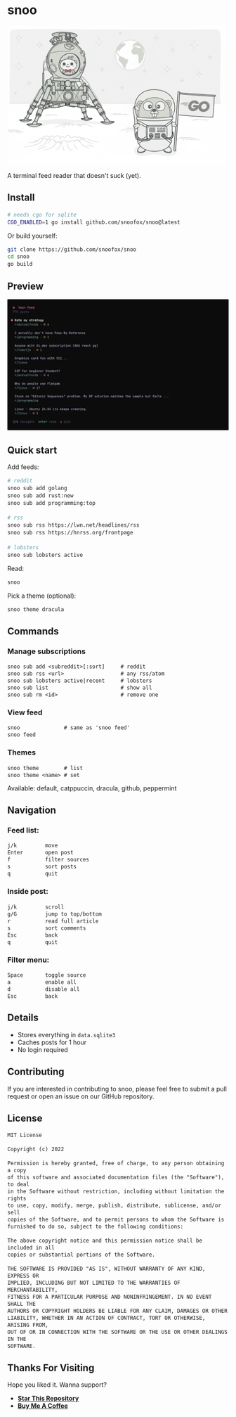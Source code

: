 # snoo

<p align="center">
  <img src="https://raw.githubusercontent.com/snoofox/snoo/main/assets/space-gopher.png " alt="snoo gopher" style="max-width: 100%; height: auto;"/>
</p>

A terminal feed reader that doesn't suck (yet).

## Install

```bash
# needs cgo for sqlite
CGO_ENABLED=1 go install github.com/snoofox/snoo@latest
```

Or build yourself:

```bash
git clone https://github.com/snoofox/snoo
cd snoo
go build
```

## Preview
![snoo preview](https://raw.githubusercontent.com/snoofox/snoo/main/assets/demo.gif )

## Quick start

Add feeds:

```bash
# reddit
snoo sub add golang
snoo sub add rust:new
snoo sub add programming:top

# rss
snoo sub rss https://lwn.net/headlines/rss
snoo sub rss https://hnrss.org/frontpage

# lobsters
snoo sub lobsters active
```

Read:

```bash
snoo
```

Pick a theme (optional):

```bash
snoo theme dracula
```

## Commands

### Manage subscriptions

```
snoo sub add <subreddit>[:sort]     # reddit
snoo sub rss <url>                  # any rss/atom
snoo sub lobsters active|recent     # lobsters
snoo sub list                       # show all
snoo sub rm <id>                    # remove one
```

### View feed

```
snoo              # same as 'snoo feed'
snoo feed
```

### Themes

```
snoo theme        # list
snoo theme <name> # set
```

Available: default, catppuccin, dracula, github, peppermint

## Navigation

### Feed list:

```
j/k         move
Enter       open post
f           filter sources
s           sort posts
q           quit
```

### Inside post:

```
j/k         scroll
g/G         jump to top/bottom
r           read full article
s           sort comments
Esc         back
q           quit
```

### Filter menu:

```
Space       toggle source
a           enable all
d           disable all
Esc         back
```

## Details

- Stores everything in `data.sqlite3`
- Caches posts for 1 hour
- No login required

## Contributing
If you are interested in contributing to snoo, please feel free to submit a pull request or open an issue on our GitHub repository.

## License
```
MIT License

Copyright (c) 2022

Permission is hereby granted, free of charge, to any person obtaining a copy
of this software and associated documentation files (the "Software"), to deal
in the Software without restriction, including without limitation the rights
to use, copy, modify, merge, publish, distribute, sublicense, and/or sell
copies of the Software, and to permit persons to whom the Software is
furnished to do so, subject to the following conditions:

The above copyright notice and this permission notice shall be included in all
copies or substantial portions of the Software.

THE SOFTWARE IS PROVIDED "AS IS", WITHOUT WARRANTY OF ANY KIND, EXPRESS OR
IMPLIED, INCLUDING BUT NOT LIMITED TO THE WARRANTIES OF MERCHANTABILITY,
FITNESS FOR A PARTICULAR PURPOSE AND NONINFRINGEMENT. IN NO EVENT SHALL THE
AUTHORS OR COPYRIGHT HOLDERS BE LIABLE FOR ANY CLAIM, DAMAGES OR OTHER
LIABILITY, WHETHER IN AN ACTION OF CONTRACT, TORT OR OTHERWISE, ARISING FROM,
OUT OF OR IN CONNECTION WITH THE SOFTWARE OR THE USE OR OTHER DEALINGS IN THE
SOFTWARE.
```

## Thanks For Visiting
Hope you liked it. Wanna support?

- **[Star This Repository](https://github.com/snoofox/snoo)**
- **[Buy Me A Coffee](https://www.buymeacoffee.com/shoto)**
